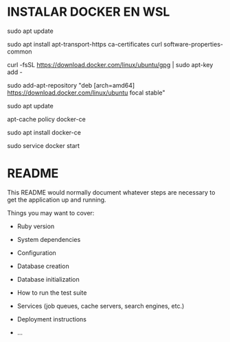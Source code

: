 # INSTALAR DOCKER EN WSL

sudo apt update
 
sudo apt install apt-transport-https ca-certificates curl software-properties-common
 
curl -fsSL https://download.docker.com/linux/ubuntu/gpg | sudo apt-key add -
 
sudo add-apt-repository "deb [arch=amd64] https://download.docker.com/linux/ubuntu focal stable"
 
sudo apt update
 
apt-cache policy docker-ce
 
sudo apt install docker-ce
 
sudo service docker start





# README

This README would normally document whatever steps are necessary to get the
application up and running.

Things you may want to cover:

* Ruby version

* System dependencies

* Configuration

* Database creation

* Database initialization

* How to run the test suite

* Services (job queues, cache servers, search engines, etc.)

* Deployment instructions

* ...
